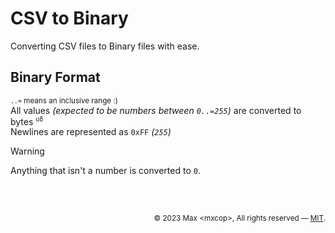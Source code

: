 # CSV to Binary
Converting CSV files to Binary files with ease.

## Binary Format
<sup>`..=` means an inclusive range :)</sup><br>
All values *(expected to be numbers between `0..=255`)* are converted to bytes <sup>`u8`</sup><br>
Newlines are represented as `0xFF` *(`255`)*
> [!WARNING]  
> Anything that isn't a number is converted to `0`.

<br>

<h2></h2>
<div align="right"><sub>© 2023 Max &lt;mxcop&gt;, All rights reserved — <a href="./license.md">MIT</a>.</sub></div>
